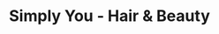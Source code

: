 ---
title: "Simply You - Hair & Beauty"
url: /chester-le-street/simply-you-hair-and-beauty/
shop: hairdresser
---